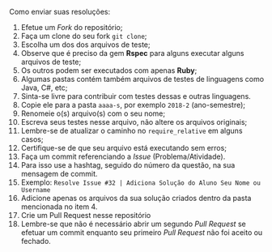 ﻿Como enviar suas resoluções:

1. Efetue um *Fork* do repositório;
2. Faça um clone do seu fork `git clone`;
3. Escolha um dos dos arquivos de teste;
  1. Observe que é preciso da gem **Rspec** para alguns executar alguns arquivos de teste;
  2. Os outros podem ser executados com apenas **Ruby**;
  3. Algumas pastas contém também arquivos de testes de linguagens como Java, C#, etc;
  4. Sinta-se livre para contribuir com testes dessas e outras linguagens.
4. Copie ele para a pasta `aaaa-s`, por exemplo `2018-2` (ano-semestre);
5. Renomeie o(s) arquivo(s) com o seu nome;
6. Escreva seus testes nesse arquivo, não altere os arquivos originais;
7. Lembre-se de atualizar o caminho no `require_relative` em alguns casos;
8. Certifique-se de que seu arquivo está executando sem erros;
9. Faça um commit referenciando a *Issue* (Problema/Atividade).
  1. Para isso use a hashtag, seguido do número da questão, na sua mensagem de commit.
  2. Exemplo: `Resolve Issue #32 | Adiciona Solução do Aluno Seu Nome ou Username`
  3. Adicione apenas os arquivos da sua solução criados dentro da pasta mencionada no item 4.
10. Crie um Pull Request nesse repositório
  1. Lembre-se que não é necessário abrir um segundo *Pull Request* se efetuar um commit enquanto seu primeiro *Pull Request* não foi aceito ou fechado.
